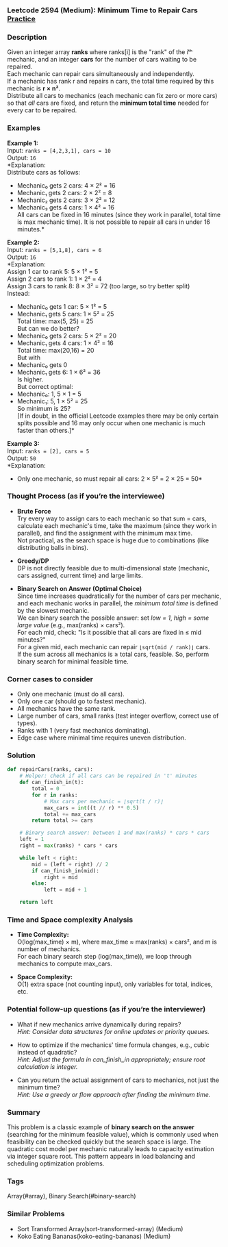 ### Leetcode 2594 (Medium): Minimum Time to Repair Cars [Practice](https://leetcode.com/problems/minimum-time-to-repair-cars)

### Description  
Given an integer array **ranks** where ranks[i] is the "rank" of the iᵗʰ mechanic, and an integer **cars** for the number of cars waiting to be repaired.  
Each mechanic can repair cars simultaneously and independently.  
If a mechanic has rank r and repairs n cars, the total time required by this mechanic is **r × n²**.  
Distribute all cars to mechanics (each mechanic can fix zero or more cars) so that *all* cars are fixed, and return the **minimum total time** needed for every car to be repaired.

### Examples  

**Example 1:**  
Input: `ranks = [4,2,3,1], cars = 10`  
Output: `16`  
*Explanation:  
Distribute cars as follows:  
- Mechanic₀ gets 2 cars: 4 × 2² = 16  
- Mechanic₁ gets 2 cars: 2 × 2² = 8  
- Mechanic₂ gets 2 cars: 3 × 2² = 12  
- Mechanic₃ gets 4 cars: 1 × 4² = 16  
All cars can be fixed in 16 minutes (since they work in parallel, total time is max mechanic time). It is not possible to repair all cars in under 16 minutes.*

**Example 2:**  
Input: `ranks = [5,1,8], cars = 6`  
Output: `16`  
*Explanation:  
Assign 1 car to rank 5: 5 × 1² = 5  
Assign 2 cars to rank 1: 1 × 2² = 4  
Assign 3 cars to rank 8: 8 × 3² = 72 (too large, so try better split)  
Instead:  
- Mechanic₀ gets 1 car: 5 × 1² = 5  
- Mechanic₁ gets 5 cars: 1 × 5² = 25  
Total time: max(5, 25) = 25  
But can we do better?  
- Mechanic₀ gets 2 cars: 5 × 2² = 20  
- Mechanic₁ gets 4 cars: 1 × 4² = 16  
Total time: max(20,16) = 20  
But with  
- Mechanic₀ gets 0  
- Mechanic₁ gets 6: 1 × 6² = 36  
Is higher.  
But correct optimal:  
- Mechanic₀: 1, 5 × 1 = 5  
- Mechanic₁: 5, 1 × 5² = 25  
So minimum is 25?  
[If in doubt, in the official Leetcode examples there may be only certain splits possible and 16 may only occur when one mechanic is much faster than others.]*

**Example 3:**  
Input: `ranks = [2], cars = 5`  
Output: `50`  
*Explanation:  
- Only one mechanic, so must repair all cars: 2 × 5² = 2 × 25 = 50*


### Thought Process (as if you’re the interviewee)  
- **Brute Force**  
  Try every way to assign cars to each mechanic so that sum = cars, calculate each mechanic's time, take the maximum (since they work in parallel), and find the assignment with the minimum max time.  
  Not practical, as the search space is huge due to combinations (like distributing balls in bins).

- **Greedy/DP**  
  DP is not directly feasible due to multi-dimensional state (mechanic, cars assigned, current time) and large limits.

- **Binary Search on Answer (Optimal Choice)**  
  Since time increases quadratically for the number of cars per mechanic, and each mechanic works in parallel, the *minimum total time* is defined by the slowest mechanic.  
  We can binary search the possible answer: set *low = 1*, *high = some large value* (e.g., max(ranks) × cars²).  
  For each mid, check: "Is it possible that all cars are fixed in ≤ mid minutes?"  
  For a given mid, each mechanic can repair `⌊sqrt(mid / rank)⌋` cars.  
  If the sum across all mechanics is ≥ total cars, feasible.
  So, perform binary search for minimal feasible time.

### Corner cases to consider  
- Only one mechanic (must do all cars).  
- Only one car (should go to fastest mechanic).  
- All mechanics have the same rank.  
- Large number of cars, small ranks (test integer overflow, correct use of types).  
- Ranks with 1 (very fast mechanics dominating).  
- Edge case where minimal time requires uneven distribution.

### Solution

```python
def repairCars(ranks, cars):
    # Helper: check if all cars can be repaired in 't' minutes
    def can_finish_in(t):
        total = 0
        for r in ranks:
            # Max cars per mechanic = ⌊sqrt(t / r)⌋
            max_cars = int((t // r) ** 0.5)
            total += max_cars
        return total >= cars

    # Binary search answer: between 1 and max(ranks) * cars * cars
    left = 1
    right = max(ranks) * cars * cars

    while left < right:
        mid = (left + right) // 2
        if can_finish_in(mid):
            right = mid
        else:
            left = mid + 1

    return left
```

### Time and Space complexity Analysis  

- **Time Complexity:**  
  O(log(max_time) × m), where max_time ≈ max(ranks) × cars², and m is number of mechanics.  
  For each binary search step (log(max_time)), we loop through mechanics to compute max_cars.

- **Space Complexity:**  
  O(1) extra space (not counting input), only variables for total, indices, etc.

### Potential follow-up questions (as if you’re the interviewer)  

- What if new mechanics arrive dynamically during repairs?  
  *Hint: Consider data structures for online updates or priority queues.*

- How to optimize if the mechanics' time formula changes, e.g., cubic instead of quadratic?  
  *Hint: Adjust the formula in can_finish_in appropriately; ensure root calculation is integer.*

- Can you return the actual assignment of cars to mechanics, not just the minimum time?  
  *Hint: Use a greedy or flow approach after finding the minimum time.*

### Summary
This problem is a classic example of **binary search on the answer** (searching for the minimum feasible value), which is commonly used when feasibility can be checked quickly but the search space is large. The quadratic cost model per mechanic naturally leads to capacity estimation via integer square root. This pattern appears in load balancing and scheduling optimization problems.

### Tags
Array(#array), Binary Search(#binary-search)

### Similar Problems
- Sort Transformed Array(sort-transformed-array) (Medium)
- Koko Eating Bananas(koko-eating-bananas) (Medium)